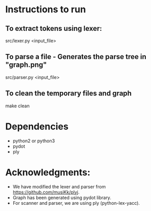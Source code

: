 # Instructions to run

## To extract tokens using lexer:
src/lexer.py <input_file>

## To parse a file - Generates the parse tree in "graph.png"
src/parser.py <input_file>


## To clean the temporary files and graph
make clean

# Dependencies
* python2 or python3
* pydot
* ply

# Acknowledgments:
* We have modified the lexer and parser from https://github.com/musiKk/plyj.
* Graph has been generated using pydot library.
* For scanner and parser, we are using ply (python-lex-yacc).
